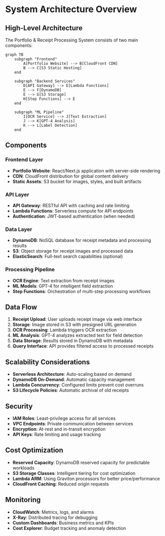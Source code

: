 # System Architecture Overview

## High-Level Architecture

The Portfolio & Receipt Processing System consists of two main components:

```mermaid
graph TB
    subgraph "Frontend"
        A[Portfolio Website] --> B[CloudFront CDN]
        B --> C[S3 Static Hosting]
    end
    
    subgraph "Backend Services"
        D[API Gateway] --> E[Lambda Functions]
        E --> F[DynamoDB]
        E --> G[S3 Storage]
        H[Step Functions] --> E
    end
    
    subgraph "ML Pipeline"
        I[OCR Service] --> J[Text Extraction]
        J --> K[GPT-4 Analysis]
        K --> L[Label Detection]
    end
```

## Components

### Frontend Layer
- **Portfolio Website**: React/Next.js application with server-side rendering
- **CDN**: CloudFront distribution for global content delivery
- **Static Assets**: S3 bucket for images, styles, and built artifacts

### API Layer
- **API Gateway**: RESTful API with caching and rate limiting
- **Lambda Functions**: Serverless compute for API endpoints
- **Authentication**: JWT-based authentication (when needed)

### Data Layer
- **DynamoDB**: NoSQL database for receipt metadata and processing results
- **S3**: Object storage for receipt images and processed data
- **ElasticSearch**: Full-text search capabilities (optional)

### Processing Pipeline
- **OCR Engine**: Text extraction from receipt images
- **ML Models**: GPT-4 for intelligent field extraction
- **Step Functions**: Orchestration of multi-step processing workflows

## Data Flow

1. **Receipt Upload**: User uploads receipt image via web interface
2. **Storage**: Image stored in S3 with presigned URL generation
3. **OCR Processing**: Lambda triggers OCR extraction
4. **ML Analysis**: GPT-4 analyzes extracted text for field detection
5. **Data Storage**: Results stored in DynamoDB with metadata
6. **Query Interface**: API provides filtered access to processed receipts

## Scalability Considerations

- **Serverless Architecture**: Auto-scaling based on demand
- **DynamoDB On-Demand**: Automatic capacity management
- **Lambda Concurrency**: Configured limits prevent cost overruns
- **S3 Lifecycle Policies**: Automatic archival of old receipts

## Security

- **IAM Roles**: Least-privilege access for all services
- **VPC Endpoints**: Private communication between services
- **Encryption**: At-rest and in-transit encryption
- **API Keys**: Rate limiting and usage tracking

## Cost Optimization

- **Reserved Capacity**: DynamoDB reserved capacity for predictable workloads
- **S3 Storage Classes**: Intelligent tiering for cost optimization
- **Lambda ARM**: Using Graviton processors for better price/performance
- **CloudFront Caching**: Reduced origin requests

## Monitoring

- **CloudWatch**: Metrics, logs, and alarms
- **X-Ray**: Distributed tracing for debugging
- **Custom Dashboards**: Business metrics and KPIs
- **Cost Explorer**: Budget tracking and anomaly detection